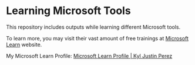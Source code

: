 # Learning Microsoft Tools

This repository includes outputs while learning different Microsoft tools. 

To learn more, you may visit their vast amount of free trainings at [Microsoft Learn](https://learn.microsoft.com/en-us/training/) website.

My Microsoft Learn Profile: [Microsoft Learn Profile | Kyl Justin Perez](https://learn.microsoft.com/en-us/users/codex-0915/)